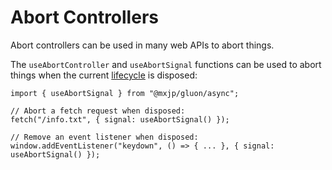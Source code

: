 # Abort Controllers
Abort controllers can be used in many web APIs to abort things.

The `useAbortController` and `useAbortSignal` functions can be used to abort things when the current [lifecycle](../core/lifecycle.md) is disposed:
```tsx
import { useAbortSignal } from "@mxjp/gluon/async";

// Abort a fetch request when disposed:
fetch("/info.txt", { signal: useAbortSignal() });

// Remove an event listener when disposed:
window.addEventListener("keydown", () => { ... }, { signal: useAbortSignal() });
```
